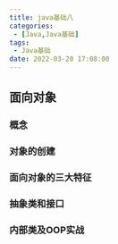 ```yaml
---
title: java基础八
categories: 
 - [Java,Java基础]
tags: 
 - Java基础
date: 2022-03-20 17:08:00
---
```


## 面向对象

### 概念

### 对象的创建

### 面向对象的三大特征

### 抽象类和接口

### 内部类及OOP实战
